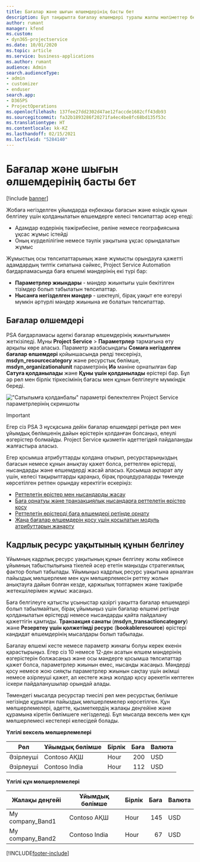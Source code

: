 ```yaml
---
title: Бағалар және шығын өлшемдерінің басты бет
description: Бұл тақырыпта бағалау өлшемдері туралы жалпы мәліметтер беріледі.
author: rumant
manager: kfend
ms.custom:
- dyn365-projectservice
ms.date: 10/01/2020
ms.topic: article
ms.service: business-applications
ms.author: rumant
audience: Admin
search.audienceType:
- admin
- customizer
- enduser
search.app:
- D365PS
- ProjectOperations
ms.openlocfilehash: 137fee27dd2302d47ae12faccde1682cff43db93
ms.sourcegitcommit: fa32b1893286f20271fa4ec4be8fc68bd135f53c
ms.translationtype: HT
ms.contentlocale: kk-KZ
ms.lasthandoff: 02/15/2021
ms.locfileid: "5284140"
---
```

# <a name="pricing-and-costing-dimensions-home-page"></a>Бағалар және шығын өлшемдерінің басты бет

[!include [banner](../includes/psa-now-project-operations.md)]

Жобаға негізделген ұйымдарда еңбекақы бағасын және өзіндік құнын белгілеу үшін қолданылатын өлшемдерге келесі төлсипаттар әсер етеді:

- Адамдар өздерінің тәжірибесіне, рөліне немесе географиясына ұқсас жұмыс істейді
- Оның күрделілігіне немесе тәулік уақытына ұқсас орындалатын жұмыс

Жұмыстың осы төлсипаттарының және жұмысты орындауға қажетті адамдардың типтік сипатына сәйкес, Project Service Automation бағдарламасында баға өлшемі мәндерінің екі түрі бар: 

- **Параметрлер жиындары** - мәндер жиынтығы үшін бекітілген тізімдер болып табылатын төлсипаттар.
- **Нысанға негізделген мәндер** - шектеулі, бірақ уақыт өте өзгеруі мүмкін әртүрлі мәндер жиынына ие болатын төлсипаттар.

## <a name="pricing-dimensions"></a>Бағалар өлшемдері

PSA бағдарламасы әдепкі бағалар өлшемдерінің жиынтығымен жеткізіледі. Мұны **Project Service** > **Параметрлер** тармағына өту арқылы көре аласыз. Параметр жазбасындағы **Сомаға негізделген бағалар өлшемдері** қойыншасында рөлді тексеріңіз, **msdyn_resourcecategory** және ресурстық бөлімше, **msdyn_organizationalunit** параметрінің **Иә** мәніне орнатылған бар **Сатуға қолданылады** және **Құны үшін қолданылады** өрістері бар. Бұл әр рөл мен бірлік тіркесімінің бағасы мен құнын белгілеуге мүмкіндік береді.

!["Сатылымға қолданбалы" параметрі бөлектелген Project Service параметрлерінің скриншоты](media/PS-OOB-parameters.png)

> [!IMPORTANT]
> Егер сіз PSA 3 нұсқасына дейін бағалар өлшемдері ретінде рөл мен ұйымдық бөлімшенің дайын өрістерін қолданған болсаңыз, елеулі өзгерістер болмайды. Project Service қызметін әдеттегідей пайдалануды жалғастыра аласыз. 

Егер қосымша атрибуттарды қолдана отырып, ресурстарыңыздың бағасын немесе құнын анықтау қажет болса, реттелген өрістерді, нысандарды және өлшемдерді жасай аласыз. Қосымша ақпарат алу үшін, келесі тақырыптарды қараңыз, бірақ процедураларды төменде көрсетілген ретпен орындау керектігін ескеріңіз:

- [Реттелетін өрістер мен нысандарды жасау](create-custom-fields-entities.md)
- [Баға орнатуы және транзакциялық нысандарға реттелетін өрістер қосу](field-references.md)
- [Реттелетін өрістерді баға өлшемдері ретінде орнату ](set-up-pricing-dimensions.md)
- [Жаңа бағалар өлшемдерін қосу үшін қосылатын модуль атрибуттарын жаңарту](update-plug-in-attributes.md)

## <a name="pricing-human-resource-time"></a>Кадрлық ресурс уақытының құнын белгілеу
Ұйымның кадрлық ресурс уақытының құнын белгілеу жолы көбінесе ұйымның табыстылығына тікелей әсер ететін маңызды стратегиялық фактор болып табылады. Ұйымыңыз кадрлық ресурс уақытына арналған пайыздық мөлшерлеме мен құн мөлшерлемесін реттеу жолын анықтауға дайын болған кезде, қаржылық топтармен және тәжірибе жетекшілерімен жұмыс жасаңыз.

Баға белгілеуге қатысты ұсыныстар қазіргі уақытта бағалар өлшемдері болып табылмайтын, бірақ ұйымыңыз үшін бағалар өлшемі ретінде қолданылатын өрістерді немесе нысандарды қайта пайдалану қажеттігін қамтиды. **Транзакция санаты** (**msdyn_transactioncategory**) және **Резервтеу үшін қолжетімді ресурс** (**bookableresource**) өрістері кандидат өлшемдерінің мысалдары болып табылады. 

Бағалау өлшемі кесте немесе параметр жинағы болуы керек екенін қарастырыңыз. Егер сіз 10 немесе 12-ден асатын өлшем мәндерінің өзгерістерін болжасаңыз және осы мәндерге қосымша төлсипаттар қажет болса, параметрлер жиынын емес, нысанды жасаңыз. Мәндерді қосу немесе жою сияқты параметрлер жиынын сақтау үшін әкімші немесе әзірлеуші қажет, ал кестеге жаңа жолдар қосу әрекетін көптеген іскери пайдаланушылар орындай алады.

Төмендегі мысалда ресурстар тиесілі рөл мен ресурстық бөлімше негізінде құрылған пайыздық мөлшерлемелер көрсетілген. Құн мөлшерлемелері, әдетте, қызметкердің жалақы деңгейіне және құрамына кіретін бөлімшеге негізделеді. Бұл мысалда вексель мен құн мөлшерлемесі кестелері келесідей болады.

**Үлгілі вексель мөлшерлемелері**

| Рөл        | Ұйымдық бөлімше    |Бірлік      |Баға      |Валюта  |
| ------------|-------------|----------|----------:|----------|
| Әзірлеуші   | Contoso АҚШ  |Hour | 200|USD     |
| Әзірлеуші   | Contoso India |Hour|   112|USD     |


**Үлгілі құн мөлшерлемелері**

| Жалақы деңгейі     | Ұйымдық бөлімше    |Бірлік      |Баға      |Валюта  |
| ----------------|-------------|----------|----------:|----------|
| My company_Band1 | Contoso АҚШ  |Hour | 145|USD     |
| My company_Band2 | Contoso India |Hour|   67|USD     |


[!INCLUDE[footer-include](../includes/footer-banner.md)]